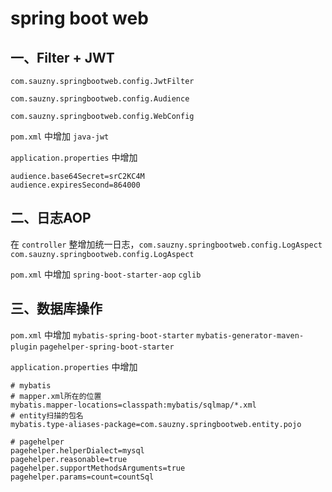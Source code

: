 # spring boot web

## 一、Filter + JWT
`com.sauzny.springbootweb.config.JwtFilter`

`com.sauzny.springbootweb.config.Audience`

`com.sauzny.springbootweb.config.WebConfig`

`pom.xml` 中增加 `java-jwt`

`application.properties` 中增加

```
audience.base64Secret=srC2KC4M
audience.expiresSecond=864000
```

## 二、日志AOP

在 `controller` 整增加统一日志，`com.sauzny.springbootweb.config.LogAspect` `com.sauzny.springbootweb.config.LogAspect`

`pom.xml` 中增加 `spring-boot-starter-aop` `cglib`

## 三、数据库操作

`pom.xml` 中增加 `mybatis-spring-boot-starter` `mybatis-generator-maven-plugin` `pagehelper-spring-boot-starter`

`application.properties` 中增加

```
# mybatis
# mapper.xml所在的位置
mybatis.mapper-locations=classpath:mybatis/sqlmap/*.xml
# entity扫描的包名
mybatis.type-aliases-package=com.sauzny.springbootweb.entity.pojo

# pagehelper
pagehelper.helperDialect=mysql
pagehelper.reasonable=true
pagehelper.supportMethodsArguments=true
pagehelper.params=count=countSql
```

